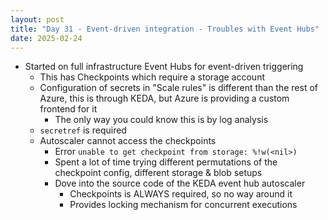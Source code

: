 ```yaml
---
layout: post
title: "Day 31 - Event-driven integration - Troubles with Event Hubs"
date: 2025-02-24
---
```


- Started on full infrastructure Event Hubs for event-driven triggering
  - This has Checkpoints which require a storage account
  - Configuration of secrets in "Scale rules" is different than the rest of Azure,
  this is through KEDA, but Azure is providing a custom frontend for it
    - The only way you could know this is by log analysis
  - `secretref` is required
  - Autoscaler cannot access the checkpoints
    - Error `unable to get checkpoint from storage: %!w(<nil>)`
    - Spent a lot of time trying different permutations of the checkpoint config,
    different storage & blob setups
    - Dove into the source code of the KEDA event hub autoscaler
      - Checkpoints is ALWAYS required, so no way around it
      - Provides locking mechanism for concurrent executions
